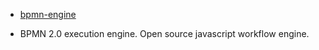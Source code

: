 - [bpmn-engine](https://github.com/paed01/bpmn-engine/tree/master)

* BPMN 2.0 execution engine. Open source javascript workflow engine.
